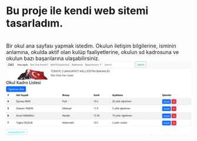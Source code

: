 <h1>Bu proje ile kendi web sitemi tasarladım.</h1>
<br>
Bir okul ana sayfası yapmak istedim. Okulun iletişim bilgilerine, isminin anlamına, okulda aktif olan kulüp faaliyetlerine, okulun sd kadrosuna ve okulun bazı başarılarına ulaşabilirsiniz.
<br>
<img src ="Ekran Alıntısı.PNG" >